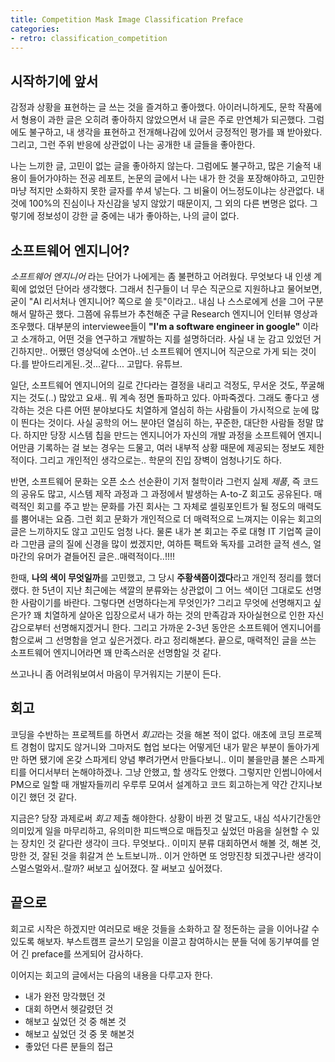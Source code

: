 ```yaml
---
title: Competition Mask Image Classification Preface
categories:
- retro: classification_competition
---
```


## 시작하기에 앞서
감정과 상황을 표현하는 글 쓰는 것을 즐겨하고 좋아했다. 아이러니하게도, 문학 작품에서 형용이 과한 글은 
오히려 좋아하지 않았으면서 내 글은 주로 만연체가 되곤했다.
그럼에도 불구하고, 내 생각을 표현하고 전개해나감에 있어서 긍정적인 평가를 꽤 받아왔다. 
그리고, 그런 주위 반응에 상관없이 나는 공개한 내 글들을 좋아한다. 

나는 느끼한 글, 고민이 없는 글을 좋아하지 않는다. 그럼에도 불구하고, 많은 기술적 내용이 들어가야하는 전공 레포트, 논문의 글에서
나는 내가 한 것을 포장해야하고, 고민한 마냥 적지만 소화하지 못한 글자를 쑤셔 넣는다. 그 비율이 어느정도이냐는 상관없다.
내 것에 100%의 진심이나 자신감을 넣지 않았기 때문이지, 그 외의 다른 변명은 없다.
그렇기에 정보성이 강한 글 중에는 내가 좋아하는, 나의 글이 없다.

## 소프트웨어 엔지니어?

*소프트웨어 엔지니어* 라는 단어가 나에게는 좀 불편하고 어려웠다. 무엇보다 내 인생 계획에 없었던 단어라 생각했다.
그래서 친구들이 너 무슨 직군으로 지원하냐고 물어보면, 굳이 "AI 리서처나 엔지니어? 쪽으로 쓸 듯"이라고.. 
내심 나 스스로에게 선을 그어 구분해서 말하곤 했다. 그쯤에 유튜브가 추천해준 구글 Research 엔지니어 인터뷰 영상과 조우했다. 
대부분의 interviewee들이 **"I'm a software engineer in google"** 이라고 소개하고, 어떤 것을 연구하고 개발하는 지를 설명하더라.
사실 내 눈 감고 있었던 거긴하지만.. 어쨌던 영상덕에 소연아..넌 소프트웨어 엔지니어 직군으로 가게 되는 것이다.를 받아드리게된..것...같다... 고맙다. 유튜브.

일단, 소프트웨어 엔지니어의 길로 간다라는 결정을 내리고 걱정도, 무서운 것도, 쭈굴해지는 것도(..) 많았고
요새.. 뭐 계속 정면 돌파하고 있다. 아파죽겠다. 그래도 좋다고 생각하는 것은 다른 어떤 분야보다도 치열하게 열심히 하는 사람들이
가시적으로 눈에 많이 띈다는 것이다. 사실 공학의 어느 분야던 열심히 하는, 꾸준한, 대단한 사람들 정말 많다. 
하지만 당장 시스템 칩을 만드는 엔지니어가 자신의 개발 과정을 소프트웨어 엔지니어만큼 기록하는 걸 보는 경우는 드물고,
여러 내부적 상황 때문에 제공되는 정보도 제한적이다. 그리고 개인적인 생각으로는.. 학문의 진입 장벽이 엄청나기도 하다.

반면, 소프트웨어 문화는 오픈 소스 선순환이 기저 철학이라 그런지 실제 *제품*, 즉 코드의 공유도 많고,
시스템 제작 과정과 그 과정에서 발생하는 A-to-Z 회고도 공유된다. 매력적인 회고를
주고 받는 문화를 가진 회사는 그 자체로 셀링포인트가 될 정도의 매력도를 뿜어내는 요즘.
그런 회고 문화가 개인적으로 더 매력적으로 느껴지는 이유는 회고의 글은 느끼하지도 않고 고민도 엄청 나다.
물론 내가 본 회고는 주로 대형 IT 기업쪽 글이라 그만큼 글의 질에 신경을 많이 썼겠지만, 
여하튼 팩트와 독자를 고려한 글적 센스, 얼마간의 유머가 곁들어진 글은..매력적이다..!!!!  

한때, **나의 색이 무엇일까**를 고민했고, 그 당시 **주황색쯤이겠다**라고 개인적 정리를 했더랬다. 
한 5년이 지난 최근에는 색깔의 분류와는 상관없이 그 어느 색이던 그대로도 선명한 사람이기를 바란다.
그렇다면 선명하다는게 무엇인가? 그리고 무엇에 선명해지고 싶은가? 
꽤 치열하게 살아온 입장으로서 내가 하는 것의 만족감과 자아실현으로 인한 자신감으로부터 선명해지겠거니 한다. 
그리고 가까운 2-3년 동안은 소프트웨어 엔지니어를 함으로써 그 선명함을 얻고 싶은거겠다. 라고 정리해본다.
끝으로, 매력적인 글을 쓰는 소프트웨어 엔지니어라면 꽤 만족스러운 선명함일 것 같다.

쓰고나니 좀 어려워보여서 마음이 무거워지는 기분이 든다.

## 회고

코딩을 수반하는 프로젝트를 하면서 *회고*라는 것을 해본 적이 없다. 애초에 코딩 프로젝트 경험이 많지도 않거니와 
그마저도 협업 보다는 어떻게던 내가 맡은 부분이 돌아가게만 하면 됐기에 온갖 스파게티 양념 뿌려가면서 만들다보니.. 
이미 불을만큼 불은 스파게티를 어디서부터 논해야하겠나. 그냥 안했고, 할 생각도 안했다. 그렇지만 인썸니아에서 PM으로 일할 때
개발자들끼리 우루루 모여서 설계하고 코드 회고하는게 약간 간지나보이긴 했던 것 같다.

지금은? 당장 과제로써 *회고* 제출 해야한다. 상황이 바뀐 것 말고도, 내심 석사기간동안 의미있게
일을 마무리하고, 유의미한 피드백으로 매듭짓고 싶었던 마음을 실현할 수 있는 장치인 것 같다란 생각이 크다.
무엇보다.. 이미지 분류 대회하면서 해볼 것, 해본 것, 망한 것, 잘된 것을 휘갈겨 쓴 노트보니까.. 
이거 안하면 또 엉망진창 되겠구나란 생각이 스멀스멀와서..랄까? 써보고 싶어졌다. 잘 써보고 싶어졌다.

## 끝으로 

회고로 시작은 하겠지만 여러모로 배운 것들을 소화하고 잘 정돈하는 글을 이어나갈 수 있도록 해보자.
부스트캠프 글쓰기 모임을 이끌고 참여하시는 분들 덕에 동기부여를 얻어 긴 preface를 쓰게되어 감사하다.

이어지는 회고의 글에서는 다음의 내용을 다루고자 한다.
* 내가 완전 망각했던 것
* 대회 하면서 헷갈렸던 것
* 해보고 싶었던 것 중 해본 것
* 해보고 싶었던 것 중 못 해본것
* 좋았던 다른 분들의 접근

